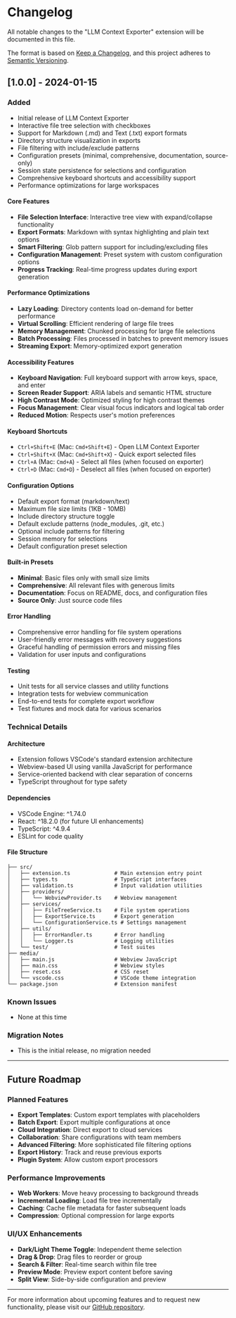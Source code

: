 # Changelog

All notable changes to the "LLM Context Exporter" extension will be documented in this file.

The format is based on [Keep a Changelog](https://keepachangelog.com/en/1.0.0/),
and this project adheres to [Semantic Versioning](https://semver.org/spec/v2.0.0.html).

## [1.0.0] - 2024-01-15

### Added
- Initial release of LLM Context Exporter
- Interactive file tree selection with checkboxes
- Support for Markdown (.md) and Text (.txt) export formats
- Directory structure visualization in exports
- File filtering with include/exclude patterns
- Configuration presets (minimal, comprehensive, documentation, source-only)
- Session state persistence for selections and configuration
- Comprehensive keyboard shortcuts and accessibility support
- Performance optimizations for large workspaces

#### Core Features
- **File Selection Interface**: Interactive tree view with expand/collapse functionality
- **Export Formats**: Markdown with syntax highlighting and plain text options
- **Smart Filtering**: Glob pattern support for including/excluding files
- **Configuration Management**: Preset system with custom configuration options
- **Progress Tracking**: Real-time progress updates during export generation

#### Performance Optimizations
- **Lazy Loading**: Directory contents load on-demand for better performance
- **Virtual Scrolling**: Efficient rendering of large file trees
- **Memory Management**: Chunked processing for large file selections
- **Batch Processing**: Files processed in batches to prevent memory issues
- **Streaming Export**: Memory-optimized export generation

#### Accessibility Features
- **Keyboard Navigation**: Full keyboard support with arrow keys, space, and enter
- **Screen Reader Support**: ARIA labels and semantic HTML structure
- **High Contrast Mode**: Optimized styling for high contrast themes
- **Focus Management**: Clear visual focus indicators and logical tab order
- **Reduced Motion**: Respects user's motion preferences

#### Keyboard Shortcuts
- `Ctrl+Shift+E` (Mac: `Cmd+Shift+E`) - Open LLM Context Exporter
- `Ctrl+Shift+X` (Mac: `Cmd+Shift+X`) - Quick export selected files
- `Ctrl+A` (Mac: `Cmd+A`) - Select all files (when focused on exporter)
- `Ctrl+D` (Mac: `Cmd+D`) - Deselect all files (when focused on exporter)

#### Configuration Options
- Default export format (markdown/text)
- Maximum file size limits (1KB - 10MB)
- Include directory structure toggle
- Default exclude patterns (node_modules, .git, etc.)
- Optional include patterns for filtering
- Session memory for selections
- Default configuration preset selection

#### Built-in Presets
- **Minimal**: Basic files only with small size limits
- **Comprehensive**: All relevant files with generous limits  
- **Documentation**: Focus on README, docs, and configuration files
- **Source Only**: Just source code files

#### Error Handling
- Comprehensive error handling for file system operations
- User-friendly error messages with recovery suggestions
- Graceful handling of permission errors and missing files
- Validation for user inputs and configurations

#### Testing
- Unit tests for all service classes and utility functions
- Integration tests for webview communication
- End-to-end tests for complete export workflow
- Test fixtures and mock data for various scenarios

### Technical Details

#### Architecture
- Extension follows VSCode's standard extension architecture
- Webview-based UI using vanilla JavaScript for performance
- Service-oriented backend with clear separation of concerns
- TypeScript throughout for type safety

#### Dependencies
- VSCode Engine: ^1.74.0
- React: ^18.2.0 (for future UI enhancements)
- TypeScript: ^4.9.4
- ESLint for code quality

#### File Structure
```
├── src/
│   ├── extension.ts              # Main extension entry point
│   ├── types.ts                  # TypeScript interfaces
│   ├── validation.ts             # Input validation utilities
│   ├── providers/
│   │   └── WebviewProvider.ts    # Webview management
│   ├── services/
│   │   ├── FileTreeService.ts    # File system operations
│   │   ├── ExportService.ts      # Export generation
│   │   └── ConfigurationService.ts # Settings management
│   ├── utils/
│   │   ├── ErrorHandler.ts       # Error handling
│   │   └── Logger.ts             # Logging utilities
│   └── test/                     # Test suites
├── media/
│   ├── main.js                   # Webview JavaScript
│   ├── main.css                  # Webview styles
│   ├── reset.css                 # CSS reset
│   └── vscode.css                # VSCode theme integration
└── package.json                  # Extension manifest
```

### Known Issues
- None at this time

### Migration Notes
- This is the initial release, no migration needed

---

## Future Roadmap

### Planned Features
- **Export Templates**: Custom export templates with placeholders
- **Batch Export**: Export multiple configurations at once
- **Cloud Integration**: Direct export to cloud services
- **Collaboration**: Share configurations with team members
- **Advanced Filtering**: More sophisticated file filtering options
- **Export History**: Track and reuse previous exports
- **Plugin System**: Allow custom export processors

### Performance Improvements
- **Web Workers**: Move heavy processing to background threads
- **Incremental Loading**: Load file tree incrementally
- **Caching**: Cache file metadata for faster subsequent loads
- **Compression**: Optional compression for large exports

### UI/UX Enhancements
- **Dark/Light Theme Toggle**: Independent theme selection
- **Drag & Drop**: Drag files to reorder or group
- **Search & Filter**: Real-time search within file tree
- **Preview Mode**: Preview export content before saving
- **Split View**: Side-by-side configuration and preview

---

For more information about upcoming features and to request new functionality, please visit our [GitHub repository](https://github.com/your-username/vscode-llm-context-exporter).